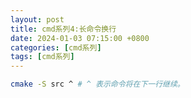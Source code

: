 ```yaml
---
layout: post
title: cmd系列4:长命令换行
date: 2024-01-03 07:15:00 +0800
categories: [cmd系列]
tags: [cmd系列]
---
```


```bash
cmake -S src ^ # ^ 表示命令将在下一行继续。
```
